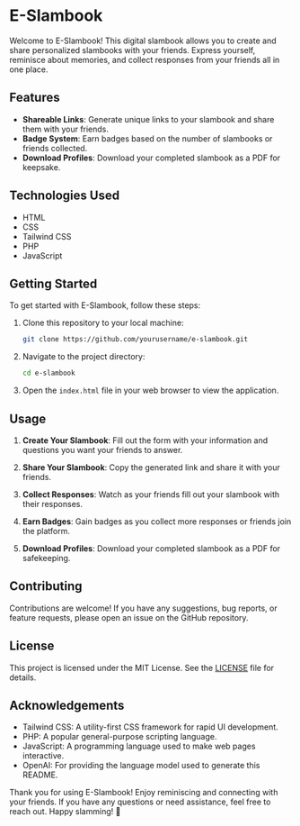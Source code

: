 # E-Slambook

Welcome to E-Slambook! This digital slambook allows you to create and share personalized slambooks with your friends. Express yourself, reminisce about memories, and collect responses from your friends all in one place.

## Features

- **Shareable Links**: Generate unique links to your slambook and share them with your friends.
- **Badge System**: Earn badges based on the number of slambooks or friends collected.
- **Download Profiles**: Download your completed slambook as a PDF for keepsake.

## Technologies Used

- HTML
- CSS
- Tailwind CSS
- PHP
- JavaScript

## Getting Started

To get started with E-Slambook, follow these steps:

1. Clone this repository to your local machine:

   ```bash
   git clone https://github.com/yourusername/e-slambook.git
   ```

2. Navigate to the project directory:

   ```bash
   cd e-slambook
   ```

3. Open the `index.html` file in your web browser to view the application.

## Usage

1. **Create Your Slambook**: Fill out the form with your information and questions you want your friends to answer.
2. **Share Your Slambook**: Copy the generated link and share it with your friends.

3. **Collect Responses**: Watch as your friends fill out your slambook with their responses.

4. **Earn Badges**: Gain badges as you collect more responses or friends join the platform.

5. **Download Profiles**: Download your completed slambook as a PDF for safekeeping.

## Contributing

Contributions are welcome! If you have any suggestions, bug reports, or feature requests, please open an issue on the GitHub repository.

## License

This project is licensed under the MIT License. See the [LICENSE](LICENSE) file for details.

## Acknowledgements

- Tailwind CSS: A utility-first CSS framework for rapid UI development.
- PHP: A popular general-purpose scripting language.
- JavaScript: A programming language used to make web pages interactive.
- OpenAI: For providing the language model used to generate this README.

Thank you for using E-Slambook! Enjoy reminiscing and connecting with your friends. If you have any questions or need assistance, feel free to reach out. Happy slamming! 🎉
